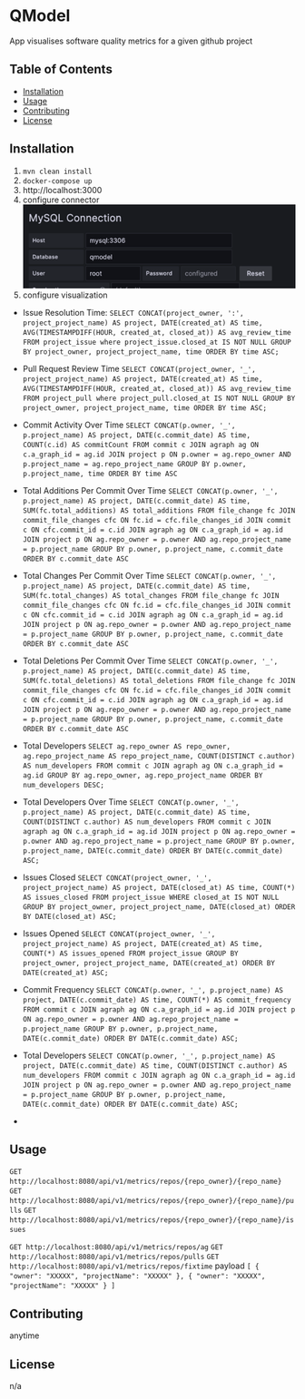 # QModel

App visualises software quality metrics for a given github project  

## Table of Contents

- [Installation](#installation)
- [Usage](#usage)
- [Contributing](#contributing)
- [License](#license)

## Installation

1. `mvn clean install`
2. `docker-compose up`
3. http://localhost:3000
4. configure connector
![img.png](img.png)
5. configure visualization
- Issue Resolution Time:
  `SELECT CONCAT(project_owner, ':', project_project_name) AS project,
  DATE(created_at) AS time,
  AVG(TIMESTAMPDIFF(HOUR, created_at, closed_at)) AS avg_review_time
  FROM project_issue
  where project_issue.closed_at IS NOT NULL
  GROUP BY project_owner, project_project_name, time
  ORDER BY time ASC;`
- Pull Request Review Time
  `SELECT CONCAT(project_owner, '_', project_project_name) AS project,
  DATE(created_at) AS time,
  AVG(TIMESTAMPDIFF(HOUR, created_at, closed_at)) AS avg_review_time
  FROM project_pull
  where project_pull.closed_at IS NOT NULL
  GROUP BY project_owner, project_project_name, time
  ORDER BY time ASC;`
- Commit Activity Over Time
  `SELECT CONCAT(p.owner, '_', p.project_name) AS project,
  DATE(c.commit_date) AS time,
  COUNT(c.id) AS commitCount
  FROM commit c
  JOIN agraph ag ON c.a_graph_id = ag.id
  JOIN project p ON p.owner = ag.repo_owner AND p.project_name = ag.repo_project_name
  GROUP BY p.owner, p.project_name, time
  ORDER BY time ASC`

- Total Additions Per Commit Over Time
  `SELECT
  CONCAT(p.owner, '_', p.project_name) AS project,
  DATE(c.commit_date) AS time,
  SUM(fc.total_additions) AS total_additions
  FROM
  file_change fc
  JOIN
  commit_file_changes cfc ON fc.id = cfc.file_changes_id
  JOIN
  commit c ON cfc.commit_id = c.id
  JOIN
  agraph ag ON c.a_graph_id = ag.id
  JOIN
  project p ON ag.repo_owner = p.owner AND ag.repo_project_name = p.project_name
  GROUP BY
  p.owner, p.project_name, c.commit_date
  ORDER BY
  c.commit_date ASC`
- Total Changes Per Commit Over Time
  `SELECT
  CONCAT(p.owner, '_', p.project_name) AS project,
  DATE(c.commit_date) AS time,
  SUM(fc.total_changes) AS total_changes
  FROM
  file_change fc
  JOIN
  commit_file_changes cfc ON fc.id = cfc.file_changes_id
  JOIN
  commit c ON cfc.commit_id = c.id
  JOIN
  agraph ag ON c.a_graph_id = ag.id
  JOIN
  project p ON ag.repo_owner = p.owner AND ag.repo_project_name = p.project_name
  GROUP BY
  p.owner, p.project_name, c.commit_date
  ORDER BY
  c.commit_date ASC`
- Total Deletions Per Commit Over Time
  `SELECT
  CONCAT(p.owner, '_', p.project_name) AS project,
  DATE(c.commit_date) AS time,
  SUM(fc.total_deletions) AS total_deletions
  FROM
  file_change fc
  JOIN
  commit_file_changes cfc ON fc.id = cfc.file_changes_id
  JOIN
  commit c ON cfc.commit_id = c.id
  JOIN
  agraph ag ON c.a_graph_id = ag.id
  JOIN
  project p ON ag.repo_owner = p.owner AND ag.repo_project_name = p.project_name
  GROUP BY
  p.owner, p.project_name, c.commit_date
  ORDER BY
  c.commit_date ASC`
- Total Developers
  `SELECT
  ag.repo_owner AS repo_owner,
  ag.repo_project_name AS repo_project_name,
  COUNT(DISTINCT c.author) AS num_developers
  FROM
  commit c
  JOIN
  agraph ag ON c.a_graph_id = ag.id
  GROUP BY
  ag.repo_owner, ag.repo_project_name
  ORDER BY
  num_developers DESC;`
- Total Developers Over Time
  `SELECT
  CONCAT(p.owner, '_', p.project_name) AS project,
  DATE(c.commit_date) AS time,
  COUNT(DISTINCT c.author) AS num_developers
  FROM
  commit c
  JOIN
  agraph ag ON c.a_graph_id = ag.id
  JOIN
  project p ON ag.repo_owner = p.owner AND ag.repo_project_name = p.project_name
  GROUP BY
  p.owner, p.project_name, DATE(c.commit_date)
  ORDER BY
  DATE(c.commit_date) ASC;`
- Issues Closed
  `SELECT
  CONCAT(project_owner, '_', project_project_name) AS project,
  DATE(closed_at) AS time,
  COUNT(*) AS issues_closed
  FROM
  project_issue
  WHERE
  closed_at IS NOT NULL
  GROUP BY
  project_owner, project_project_name, DATE(closed_at)
  ORDER BY
  DATE(closed_at) ASC;`
- Issues Opened
  `SELECT
  CONCAT(project_owner, '_', project_project_name) AS project,
  DATE(created_at) AS time,
  COUNT(*) AS issues_opened
  FROM
  project_issue
  GROUP BY
  project_owner, project_project_name, DATE(created_at)
  ORDER BY
  DATE(created_at) ASC;`
- Commit Frequency
  `SELECT
  CONCAT(p.owner, '_', p.project_name) AS project,
  DATE(c.commit_date) AS time,
  COUNT(*) AS commit_frequency
  FROM
  commit c
  JOIN
  agraph ag ON c.a_graph_id = ag.id
  JOIN
  project p ON ag.repo_owner = p.owner AND ag.repo_project_name = p.project_name
  GROUP BY
  p.owner, p.project_name, DATE(c.commit_date)
  ORDER BY
  DATE(c.commit_date) ASC;`
- Total Developers
  `SELECT
  CONCAT(p.owner, '_', p.project_name) AS project,
  DATE(c.commit_date) AS time,
  COUNT(DISTINCT c.author) AS num_developers
  FROM
  commit c
  JOIN
  agraph ag ON c.a_graph_id = ag.id
  JOIN
  project p ON ag.repo_owner = p.owner AND ag.repo_project_name = p.project_name
  GROUP BY
  p.owner, p.project_name, DATE(c.commit_date)
  ORDER BY
  DATE(c.commit_date) ASC;`
- 
## Usage

`GET http://localhost:8080/api/v1/metrics/repos/{repo_owner}/{repo_name}`
`GET http://localhost:8080/api/v1/metrics/repos/{repo_owner}/{repo_name}/pulls`
`GET http://localhost:8080/api/v1/metrics/repos/{repo_owner}/{repo_name}/issues`

`GET http://localhost:8080/api/v1/metrics/repos/ag`
`GET http://localhost:8080/api/v1/metrics/repos/pulls`
`GET http://localhost:8080/api/v1/metrics/repos/fixtime`
payload
`[
{
"owner": "XXXXX",
"projectName": "XXXXX"
}, {
"owner": "XXXXX",
"projectName": "XXXXX"
}
]`

## Contributing

anytime

## License

n/a